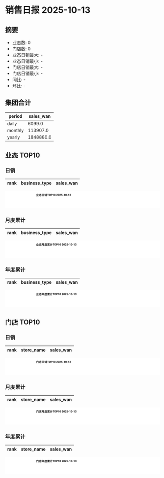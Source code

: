 # 销售日报 2025-10-13

## 摘要

- 业态数: 0
- 门店数: 0
- 业态日销最大: -
- 业态日销最小: -
- 门店日销最大: -
- 门店日销最小: -
- 同比: -
- 环比: -

## 集团合计

| period | sales_wan |
| --- | --- |
| daily | 6099.0 |
| monthly | 113907.0 |
| yearly | 1848880.0 |

## 业态 TOP10

### 日销

| rank | business_type | sales_wan |
| --- | --- | --- |

![](./bu_daily_top10.svg)

### 月度累计

| rank | business_type | sales_wan |
| --- | --- | --- |

![](./bu_monthly_top10.svg)

### 年度累计

| rank | business_type | sales_wan |
| --- | --- | --- |

![](./bu_yearly_top10.svg)

## 门店 TOP10

### 日销

| rank | store_name | sales_wan |
| --- | --- | --- |

![](./store_daily_top10.svg)

### 月度累计

| rank | store_name | sales_wan |
| --- | --- | --- |

![](./store_monthly_top10.svg)

### 年度累计

| rank | store_name | sales_wan |
| --- | --- | --- |

![](./store_yearly_top10.svg)
